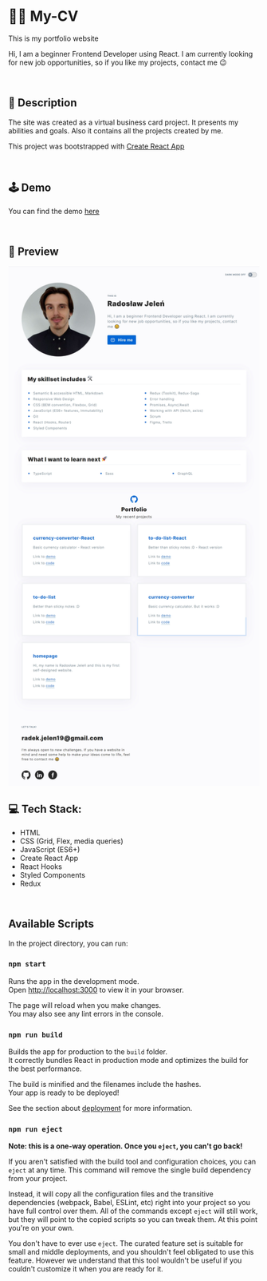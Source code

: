# 👨‍💻 My-CV
This is my portfolio website 

<p>
Hi, I am a beginner Frontend Developer using React. I am currently looking for new job opportunities, so if you like my projects, contact me 😉
</p>

<br>

## 📝 Description

The site was created as a virtual business card project. It presents my abilities and goals. Also it contains all the projects created by me. 

<p>This project was bootstrapped with <a href="https://github.com/facebook/create-react-app">Create React App</a></p>

<br>

## 🕹️  Demo

You can find the demo [here](https://radekjelen.github.io/my-cv/)

<br>

## 👀 Preview 
<img src="src/previewFoto.jpg" alt="Preview foto" width="700">

<br>

## 💻 Tech Stack:
- HTML
- CSS (Grid, Flex, media queries)
- JavaScript (ES6+)
- Create React App
- React Hooks
- Styled Components
- Redux

<br>

## Available Scripts

In the project directory, you can run:

### `npm start`

Runs the app in the development mode.\
Open [http://localhost:3000](http://localhost:3000) to view it in your browser.

The page will reload when you make changes.\
You may also see any lint errors in the console.

### `npm run build`

Builds the app for production to the `build` folder.\
It correctly bundles React in production mode and optimizes the build for the best performance.

The build is minified and the filenames include the hashes.\
Your app is ready to be deployed!

See the section about [deployment](https://facebook.github.io/create-react-app/docs/deployment) for more information.

### `npm run eject`

**Note: this is a one-way operation. Once you `eject`, you can't go back!**

If you aren't satisfied with the build tool and configuration choices, you can `eject` at any time. This command will remove the single build dependency from your project.

Instead, it will copy all the configuration files and the transitive dependencies (webpack, Babel, ESLint, etc) right into your project so you have full control over them. All of the commands except `eject` will still work, but they will point to the copied scripts so you can tweak them. At this point you're on your own.

You don't have to ever use `eject`. The curated feature set is suitable for small and middle deployments, and you shouldn't feel obligated to use this feature. However we understand that this tool wouldn't be useful if you couldn't customize it when you are ready for it.
